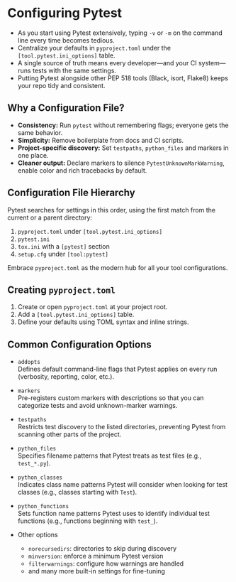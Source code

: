 # Configuring Pytest

- As you start using Pytest extensively, typing `-v` or `-m` on the command line every time becomes tedious.
- Centralize your defaults in `pyproject.toml` under the `[tool.pytest.ini_options]` table.
- A single source of truth means every developer—and your CI system—runs tests with the same settings.
- Putting Pytest alongside other PEP 518 tools (Black, isort, Flake8) keeps your repo tidy and consistent.

## Why a Configuration File?

- **Consistency:** Run `pytest` without remembering flags; everyone gets the same behavior.
- **Simplicity:** Remove boilerplate from docs and CI scripts.
- **Project-specific discovery:** Set `testpaths`, `python_files` and markers in one place.
- **Cleaner output:** Declare markers to silence `PytestUnknownMarkWarning`, enable color and rich tracebacks by default.

## Configuration File Hierarchy

Pytest searches for settings in this order, using the first match from the current or a parent directory:

1. `pyproject.toml` under `[tool.pytest.ini_options]`
2. `pytest.ini`
3. `tox.ini` with a `[pytest]` section
4. `setup.cfg` under `[tool:pytest]`

Embrace `pyproject.toml` as the modern hub for all your tool configurations.

## Creating `pyproject.toml`

1. Create or open `pyproject.toml` at your project root.
2. Add a `[tool.pytest.ini_options]` table.
3. Define your defaults using TOML syntax and inline strings.

## Common Configuration Options

- `addopts`  
  Defines default command-line flags that Pytest applies on every run (verbosity, reporting, color, etc.).

- `markers`  
  Pre-registers custom markers with descriptions so that you can categorize tests and avoid unknown-marker warnings.

- `testpaths`  
  Restricts test discovery to the listed directories, preventing Pytest from scanning other parts of the project.

- `python_files`  
  Specifies filename patterns that Pytest treats as test files (e.g., `test_*.py`).

- `python_classes`  
  Indicates class name patterns Pytest will consider when looking for test classes (e.g., classes starting with `Test`).

- `python_functions`  
  Sets function name patterns Pytest uses to identify individual test functions (e.g., functions beginning with `test_`).

- Other options
  - `norecursedirs`: directories to skip during discovery
  - `minversion`: enforce a minimum Pytest version
  - `filterwarnings`: configure how warnings are handled
  - and many more built-in settings for fine-tuning

